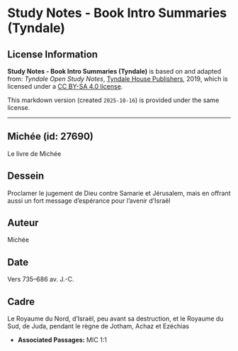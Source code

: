 # Study Notes - Book Intro Summaries (Tyndale)

## License Information

**Study Notes - Book Intro Summaries (Tyndale)** is based on and adapted from: _Tyndale Open Study Notes_, [Tyndale House Publishers](https://tyndaleopenresources.com/), 2019, which is licensed under a [CC BY-SA 4.0 license](https://creativecommons.org/licenses/by-sa/4.0/legalcode.en).

This markdown version (created `2025-10-16`) is provided under the same license.



--------------------------------

## Michée (id: 27690)

Le livre de Michée

Dessein
-------

Proclamer le jugement de Dieu contre Samarie et Jérusalem, mais en offrant aussi un fort message d’espérance pour l’avenir d’Israël

Auteur
------

Michée

Date
----

Vers 735–686 av. J.\-C.

Cadre
-----

Le Royaume du Nord, d’Israël, peu avant sa destruction, et le Royaume du Sud, de Juda, pendant le règne de Jotham, Achaz et Ezéchias

* **Associated Passages:** MIC 1:1

